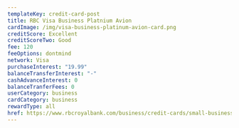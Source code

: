 ```yaml
---
templateKey: credit-card-post
title: RBC Visa Business Platnium Avion
cardImage: /img/visa-business-platinum-avion-card.png
creditScore: Excellent
creditScoreTwo: Good
fee: 120
feeOptions: dontmind
network: Visa
purchaseInterest: "19.99"
balanceTransferInterest: "-"
cashAdvanceInterest: 0
balanceTranferFees: 0
userCategory: business
cardCategory: business
rewardType: all
href: https://www.rbcroyalbank.com/business/credit-cards/small-business-credit-cards/visa-business-platinum-avion.html
---
```

